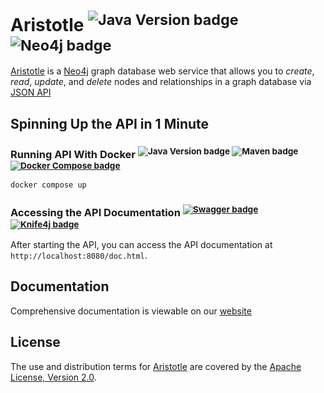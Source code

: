 Aristotle <sup>![Java Version badge][Java Version badge]</sup> <sup>![Neo4j badge][Neo4j badge]</sup>
========

[Aristotle] is a [Neo4j] graph database web service that allows you to _create_, _read_, _update_, and _delete_ nodes
and relationships in a graph database via [JSON API](https://jsonapi.org/format/)

Spinning Up the API in 1 Minute
-------------------------------

### Running API With Docker <sup>![Java Version badge][Java Version badge] ![Maven badge][Maven badge] [![Docker Compose badge][Docker Compose badge]](https://docs.docker.com/engine/install/)</sup>

```bash
docker compose up
```

### Accessing the API Documentation <sup>[![Swagger badge][Swagger badge]](https://swagger.io/) [![Knife4j badge][Knife4j badge]](https://doc.xiaominfo.com/)</sup>

After starting the API, you can access the API documentation at `http://localhost:8080/doc.html`.

Documentation
-------------

Comprehensive documentation is viewable on our [website][Documentation]

License
-------

The use and distribution terms for [Aristotle] are covered by the [Apache License, Version 2.0].

[Apache License Badge]: https://img.shields.io/badge/Apache%202.0-F25910.svg?style=for-the-badge&logo=Apache&logoColor=white
[Apache License, Version 2.0]: http://www.apache.org/licenses/LICENSE-2.0.html
[Docker Compose badge]: https://img.shields.io/badge/Docker%20Compose-2596EC?style=for-the-badge&logo=docker&logoColor=white

[Aristotle]: https://github.com/Doom9527/aristotle-webservice
[Documentation]: https://doom9527.github.io/aristotle-webservice/

[Neo4j]: https://neo4j.com

[Maven badge]: https://img.shields.io/badge/Maven-DF5931?style=for-the-badge&logo=apachemaven&logoColor=white

[Java Version badge]: https://img.shields.io/badge/Java-17-brightgreen?style=for-the-badge&logo=OpenJDK&logoColor=white
[Neo4j badge]: https://img.shields.io/badge/Neo4j-5.23.0-blue?style=for-the-badge&logo=neo4j&logoColor=white
[Swagger badge]: https://img.shields.io/badge/Swagger-IO-blue?style=for-the-badge&logo=swagger&logoColor=white
[Knife4j badge]: https://img.shields.io/badge/Knife4j-DOC-brightgreen?style=for-the-badge&logo=knife4j&logoColor=white
